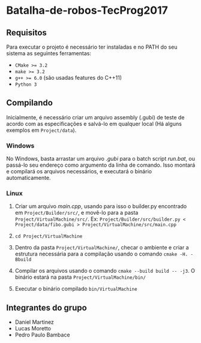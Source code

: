 # Batalha-de-robos-TecProg2017
## Requisitos

Para executar o projeto é necessário ter instaladas e no PATH do seu sistema as seguintes ferramentas:

* `CMake >= 3.2`
* `make >= 3.2 `
* `g++ >= 6.0` (são usadas features do C++11)
* `Python 3`

## Compilando
Inicialmente, é necessário criar um arquivo assembly (.gubi) de teste de acordo com as especificações e salvá-lo em qualquer local (Há alguns exemplos em `Project/data`). 

### Windows
No Windows, basta arrastar um arquivo _.gubi_ para o batch script _run.bat_, ou passá-lo seu endereço como argumento da linha de comando. Isso montará e compilará os arquivos necessários, e executará o binário automaticamente.

### Linux
1. Criar um arquivo _main.cpp_, usando para isso o builder.py encontrado em `Project/Builder/src/`, e movê-lo para a pasta `Project/VirtualMachine/src/`. 
Ex: `Project/Builder/src/builder.py < Project/data/fibo.gubi > Project/VirtualMachine/src/main.cpp`

1. `cd Project/VirtualMachine`

1. Dentro da pasta `Project/VirtualMachine/`, checar o ambiente e criar a estrutura necessária para a compilação usando o comando `cmake -H. -Bbuild`

1. Compilar os arquivos usando o comando `cmake --build build -- -j3`. O binário estará na pasta `Project/VirtualMachine/bin/`

1. Executar o binário compilado `bin/VirtualMachine`

## Integrantes do grupo
* Daniel Martinez
* Lucas Moretto
* Pedro Paulo Bambace